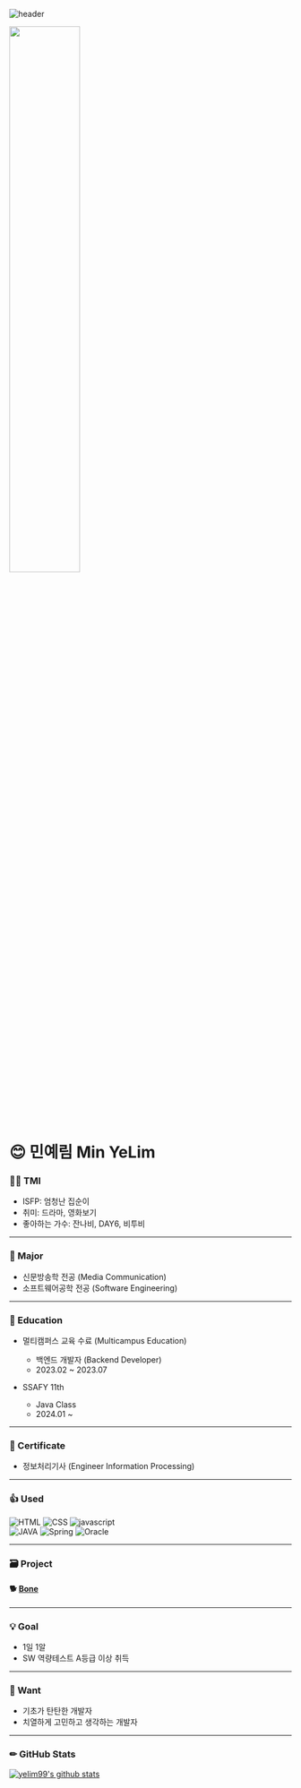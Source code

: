 ![header](https://capsule-render.vercel.app/api?type=waving&color=auto&height=300&section=header&text=Hi,%20there!&animation=fadeIn&fontSize=90)

<!-- 
![me](https://github.com/yelim99/yelim99/assets/156084622/63aebc9f-d043-4c19-8a4f-c679b4fc4fbf) -->

<img src="https://github.com/yelim99/yelim99/assets/156084622/63aebc9f-d043-4c19-8a4f-c679b4fc4fbf" width="50%"/>


# 😊 민예림 Min YeLim

### 😶‍🌫️ TMI
- ISFP: 엄청난 집순이
- 취미: 드라마, 영화보기
- 좋아하는 가수: 잔나비, DAY6, 비투비

---

### 📕 Major
- 신문방송학 전공 (Media Communication)
- 소프트웨어공학 전공 (Software Engineering)

---

### 📗 Education
- 멀티캠퍼스 교육 수료 (Multicampus Education)
    - 백엔드 개발자 (Backend Developer)
    - 2023.02 ~ 2023.07  

- SSAFY 11th
    - Java Class
    - 2024.01 ~

---

### 📃 Certificate
- 정보처리기사 (Engineer Information Processing)

---


### 👍 Used
![HTML](https://img.shields.io/badge/HTML5-E34F26.svg?&style=for-the-badge&logo=HTML5&logoColor=white)
![CSS](https://img.shields.io/badge/CSS3-1572B6.svg?&style=for-the-badge&logo=CSS3&logoColor=white)
![javascript](https://img.shields.io/badge/javascript-F7DF1E?style=for-the-badge&logo=javascript&logoColor=black)  
 ![JAVA](https://img.shields.io/badge/java-007396?style=for-the-badge&logo=java&logoColor=ffffff)
![Spring](https://img.shields.io/badge/-Spring-6DB33F?style=for-the-badge&logo=Spring&logoColor=white) 
![Oracle](https://img.shields.io/badge/oracle-F80000?style=for-the-badge&logo=oracle&logoColor=white)

---

### 🗃️ Project  

#### 🐕 [Bone](http://152.69.234.5:8080/app/)

---

### 💡 Goal
- 1일 1알
- SW 역량테스트 A등급 이상 취득

---

### 🙏 Want
- 기초가 탄탄한 개발자
- 치열하게 고민하고 생각하는 개발자
---
### ✏ GitHub Stats

[![yelim99's github stats](https://github-readme-stats.vercel.app/api?username=yelim99&show_icons=true&theme=radical)](https://github.com/yelim99)